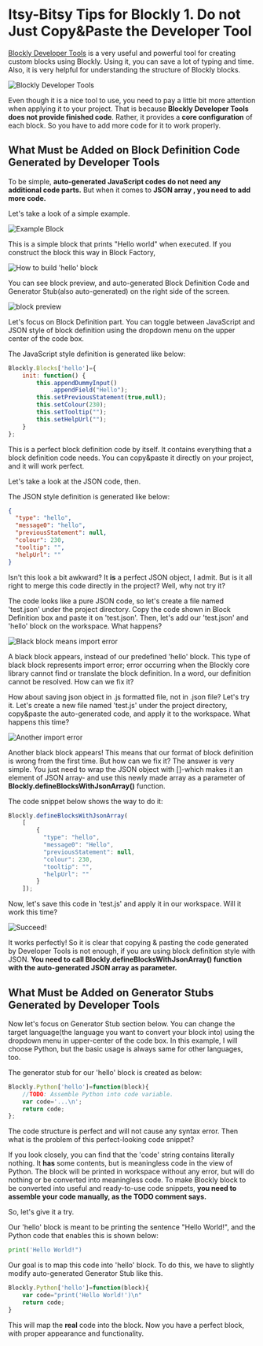 Itsy-Bitsy Tips for Blockly 1. Do not Just Copy&Paste the Developer Tool
====================================

[Blockly Developer Tools](https://blockly-demo.appspot.com/static/demos/blockfactory/index.html) is a very useful and powerful tool for creating custom blocks using Blockly. Using it, you can save a lot of typing and time. Also, it is very helpful for understanding the structure of Blockly blocks.

![Blockly Developer Tools](img/Dev_tools.png)

Even though it is a nice tool to use, you need to pay a little bit more attention when applying it to your project.
That is because **Blockly Developer Tools does not provide finished code**. Rather, it provides a **core configuration** of each block. So you have to add more code for it to work properly.

What Must be Added on Block Definition Code Generated by Developer Tools
------------------------------------------------------------------------

To be simple, **auto-generated JavaScript codes do not need any additional code parts.** But when it comes to **JSON array , you need to add more code.**

Let's take a look of a simple example.

![Example Block](img/hello_ex.png)


This is a simple block that prints "Hello world" when executed. If you construct the block this way in Block Factory,

![How to build 'hello' block](img/hello_construct.png)

You can see block preview, and auto-generated Block Definition Code and Generator Stub(also auto-generated) on the right side of the screen.

![block preview](img/Previews.png)

Let's focus on Block Definition part. You can toggle between JavaScript and JSON style of block definition using the dropdown menu on the upper center of the code box.

The JavaScript style definition is generated like below: 

```javascript
Blockly.Blocks['hello']={
    init: function() {
        this.appendDummyInput()
            .appendField("Hello");
        this.setPreviousStatement(true,null);
        this.setColour(230);
        this.setTooltip("");
        this.setHelpUrl("");
    }
};
```

This is a perfect block definition code by itself. It contains everything that a block definition code needs. You can copy&paste it directly on your project, and it will work perfect.

Let's take a look at the JSON code, then.

The JSON style definition is generated like below:

```json
{
  "type": "hello",
  "message0": "hello",
  "previousStatement": null,
  "colour": 230,
  "tooltip": "",
  "helpUrl": ""
}
```

Isn't this look a bit awkward? It **is** a perfect JSON object, I admit. But is it all right to merge this code directly in the project? Well, why not try it?

The code looks like a pure JSON code, so let's create a file named 'test.json' under the project directory. Copy the code shown in Block Definition box and paste it on 'test.json'. Then, let's add our 'test.json' and 'hello' block on the workspace. What happens?

![Black block means import error](img/error_ex_1.png)

A black block appears, instead of our predefined 'hello' block. This type of black block represents import error; error occurring when the Blockly core library cannot find or translate the block definition. In a word, our definition cannot be resolved. How can we fix it?

How about saving json object in .js formatted file, not in .json file? Let's try it. Let's create a new file named 'test.js' under the project directory, copy&paste the auto-generated code, and apply it to the workspace. What happens this time? 


![Another import error](img/error_ex_1.png)

Another black block appears! This means that our format of block definition is wrong from the first time. But how can we fix it? The answer is very simple. You just need to wrap the JSON object with []-which makes it an element of JSON array- and use this newly made array as a parameter of **Blockly.defineBlocksWithJsonArray()** function.

The code snippet below shows the way to do it: 

```javascript
Blockly.defineBlocksWithJsonArray(
    [
        {
          "type": "hello",
          "message0": "Hello",
          "previousStatement": null,
          "colour": 230,
          "tooltip": "",
          "helpUrl": ""
        }
    ]);
```

Now, let's save this code in 'test.js' and apply it in our workspace. Will it work this time?

![Succeed!](img/success_ex_1.png)

It works perfectly! So it is clear that copying & pasting the code generated by Developer Tools is not enough, if you are using block definition style with JSON. **You need to call Blockly.defineBlocksWithJsonArray() function with the auto-generated JSON array as parameter.**

What Must be Added on Generator Stubs Generated by Developer Tools
------------------------------------------------------------------------

Now let's focus on Generator Stub section below. You can change the target language(the language you want to convert your block into) using the dropdown menu in upper-center of the code box. In this example, I will choose Python, but the basic usage is always same for other languages, too.

The generator stub for our 'hello' block is created as below:

```javascript
Blockly.Python['hello']=function(block){
    //TODO: Assemble Python into code variable.
    var code='...\n';
    return code;
};
```

The code structure is perfect and will not cause any syntax error. Then what is the problem of this perfect-looking code snippet?

If you look closely, you can find that the 'code' string contains literally nothing. It **has** some contents, but is meaningless code in the view of Python. The block will be printed in workspace without any error, but will do nothing or be converted into meaningless code. To make Blockly block to be converted into useful and ready-to-use code snippets, **you need to assemble your code manually, as the TODO comment says.**

So, let's give it a try.

Our 'hello' block is meant to be printing the sentence "Hello World!", and the Python code that enables this is shown below:

```python
print('Hello World!")
```

Our goal is to map this code into 'hello' block. To do this, we have to slightly modify auto-generated Generator Stub like this.

```javascript
Blockly.Python['hello']=function(block){
    var code="print('Hello World!')\n"
    return code;
}
```

This will map the **real** code into the block. Now you have a perfect block, with proper appearance and functionality.